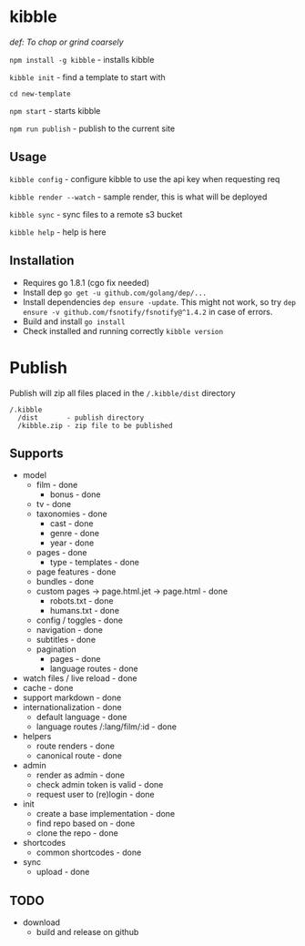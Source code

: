# kibble
*def: To chop or grind coarsely*


```npm install -g kibble``` - installs kibble

```kibble init``` - find a template to start with

```cd new-template``` 

```npm start``` - starts kibble

```npm run publish``` - publish to the current site


## Usage
```kibble config``` - configure kibble to use the api key when requesting req

```kibble render --watch``` - sample render, this is what will be deployed

```kibble sync``` - sync files to a remote s3 bucket

```kibble help``` - help is here

## Installation
* Requires go 1.8.1 (cgo fix needed)
* Install dep ```go get -u github.com/golang/dep/...```
* Install dependencies ```dep ensure -update```. This might not work, so try ```dep ensure -v github.com/fsnotify/fsnotify@^1.4.2``` in case of errors.
* Build and install ```go install```
* Check installed and running correctly ```kibble version```

# Publish
Publish will zip all files placed in the ```/.kibble/dist``` directory

```
/.kibble
  /dist       - publish directory
  /kibble.zip - zip file to be published
```

## Supports
* model
   * film - done
     * bonus - done
   * tv - done 
   * taxonomies - done
     * cast - done
     * genre - done
     * year - done
   * pages - done
     * type - templates - done
   * page features - done
   * bundles - done
   * custom pages -> page.html.jet -> page.html - done
     * robots.txt - done
     * humans.txt - done
   * config / toggles - done
   * navigation - done
   * subtitles - done
   * pagination
      * pages - done
      * language routes - done
* watch files / live reload - done
* cache - done
* support markdown - done
* internationalization - done
   * default language - done
   * language routes /:lang/film/:id - done
* helpers
   * route renders - done
   * canonical route - done
* admin
  * render as admin - done
  * check admin token is valid - done
  * request user to (re)login - done
* init
  * create a base implementation - done
  * find repo based on - done
  * clone the repo - done
* shortcodes 
  * common shortcodes - done
* sync
  * upload - done

## TODO 
* download
  * build and release on github   
